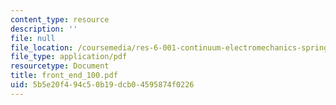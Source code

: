 ```yaml
---
content_type: resource
description: ''
file: null
file_location: /coursemedia/res-6-001-continuum-electromechanics-spring-2009/5b5e20f494c50b19dcb04595874f0226_front_end_100.pdf
file_type: application/pdf
resourcetype: Document
title: front_end_100.pdf
uid: 5b5e20f4-94c5-0b19-dcb0-4595874f0226
---
```

